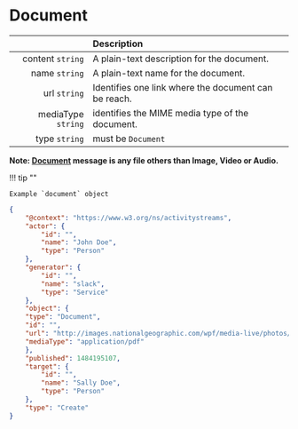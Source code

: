 # Document

|                      | Description                                       |
|---------------------:|:--------------------------------------------------|
|   content ``string`` | A plain-text description for the document.           |
|      name ``string`` | A plain-text name for the document.                  |
|       url ``string`` | Identifies one link where the document can be reach. |
| mediaType ``string`` | identifies the MIME media type of the document.      |
|      type ``string`` | must be `Document`     |

__Note: [Document](/activitystreams/object/document) message is any file others than Image, Video or Audio.__

!!! tip ""

    Example `document` object

```json
{
	"@context": "https://www.w3.org/ns/activitystreams",
	"actor": {
		"id": "",
		"name": "John Doe",
		"type": "Person"
	},
	"generator": {
		"id": "",
		"name": "slack",
		"type": "Service"
	},
	"object": {
    "type": "Document",
    "id": "",
    "url": "http://images.nationalgeographic.com/wpf/media-live/photos/000/090/cache/african-elephant-standing_9033_600x450.pdf",
    "mediaType": "application/pdf"
	},
	"published": 1484195107,
	"target": {
		"id": "",
		"name": "Sally Doe",
		"type": "Person"
	},
	"type": "Create"
}
```
